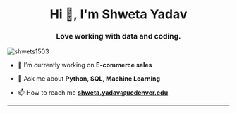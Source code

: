 <h1 align="center">Hi 👋, I'm Shweta Yadav</h1>
<h3 align="center">Love working with data and coding.</h3>
<p align="left"> <img src="https://komarev.com/ghpvc/?username=shwets1503" alt="shwets1503" /> </p>

- 🔭 I’m currently working on **E-commerce sales**

- 💬 Ask me about **Python, SQL, Machine Learning**

- 📫 How to reach me **shweta.yadav@ucdenver.edu**


---

<!--START_SECTION:activity-->
<!--END_SECTION:activity-->

